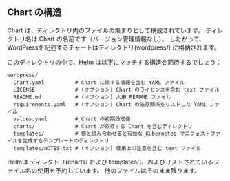 ## Chart の構造

Chart は、ディレクトリ内のファイルの集まりとして構成されています。 ディレクトリ名は Chart の名前です（バージョン管理情報なし）。 したがって、WordPressを記述するチャートはディレクトリ(wordpress/) に格納されます。

このディレクトリの中で、Helm は以下にマッチする構造を期待するでしょう：
``` Chart 構造
wordpress/
  Chart.yaml          # Chart に関する情報を含む YAML ファイル
  LICENSE             # (オプション) Chart のライセンスを含む text ファイル
  README.md           # (オプション) 人用 README ファイル
  requirements.yaml   # (オプション) Chart の依存関係をリストした YAML ファイル
  values.yaml         # Chart の初期設定値
  charts/             # Chart が依存する Chart を含むディレクトリ
  templates/          # 値と組み合わせると有効な Kubernetes マニフェストファイルを生成するテンプレートのディレクトリ
  templates/NOTES.txt # (オプション) 使用上の注意を含む text ファイル
```
Helmは ディレクトリ(charts/ および templates/)、およびリストされているファイル名の使用を予約しています。 他のファイルはそのまま残ります。